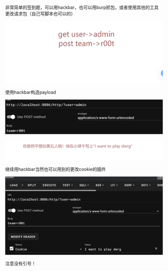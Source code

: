 非常简单的签到题，可以用hackbar，也可以用burp抓包，或者使用其他的工具更改请求包（自己写脚本也可以的）

![image-20240521141246569](img/image-20240521141246569.png)

使用hackbar构造payload

![image-20240521141350052](img/image-20240521141350052.png)

![image-20240521141417110](img/image-20240521141417110.png)

继续用hackbar当然也可以用别的更改cookie的插件

![image-20240521141509694](img/image-20240521141509694.png)

注意没有引号！
